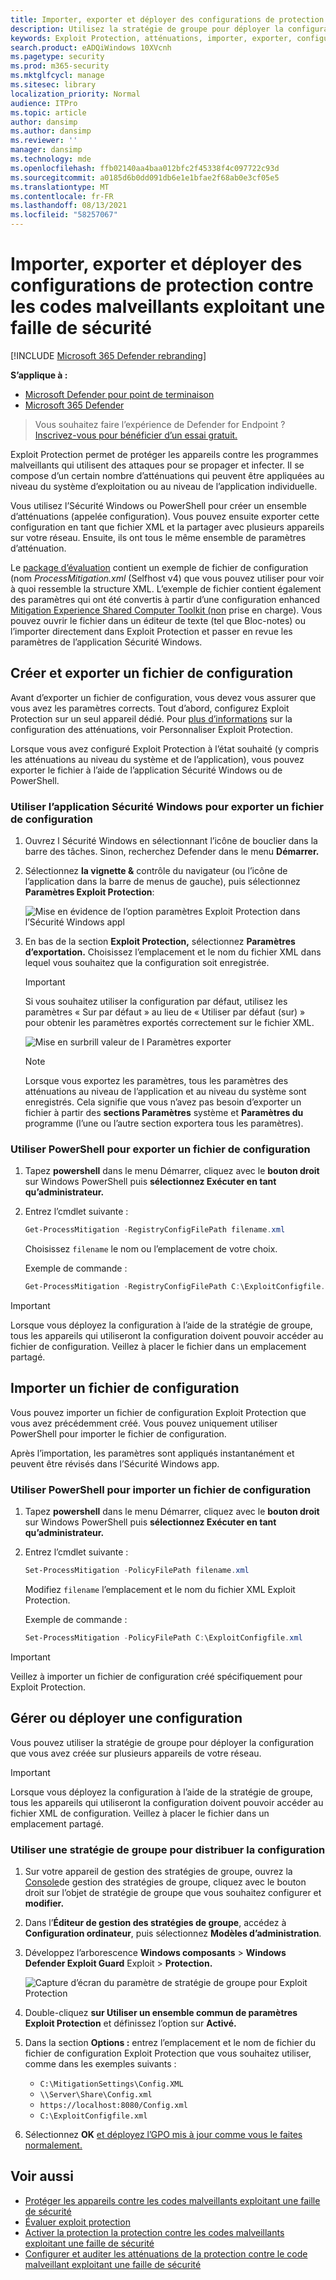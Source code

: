 ```yaml
---
title: Importer, exporter et déployer des configurations de protection contre les codes malveillants exploitant une faille de sécurité
description: Utilisez la stratégie de groupe pour déployer la configuration des atténuations.
keywords: Exploit Protection, atténuations, importer, exporter, configurer, convertir, conversion, déployer, installer
search.product: eADQiWindows 10XVcnh
ms.pagetype: security
ms.prod: m365-security
ms.mktglfcycl: manage
ms.sitesec: library
localization_priority: Normal
audience: ITPro
ms.topic: article
author: dansimp
ms.author: dansimp
ms.reviewer: ''
manager: dansimp
ms.technology: mde
ms.openlocfilehash: ffb02140aa4baa012bfc2f45338f4c097722c93d
ms.sourcegitcommit: a0185d6b0dd091db6e1e1bfae2f68ab0e3cf05e5
ms.translationtype: MT
ms.contentlocale: fr-FR
ms.lasthandoff: 08/13/2021
ms.locfileid: "58257067"
---
```

# <a name="import-export-and-deploy-exploit-protection-configurations"></a>Importer, exporter et déployer des configurations de protection contre les codes malveillants exploitant une faille de sécurité

[!INCLUDE [Microsoft 365 Defender rebranding](../../includes/microsoft-defender.md)]


**S’applique à :**
- [Microsoft Defender pour point de terminaison](https://go.microsoft.com/fwlink/p/?linkid=2154037)
- [Microsoft 365 Defender](https://go.microsoft.com/fwlink/?linkid=2118804)

> Vous souhaitez faire l’expérience de Defender for Endpoint ? [Inscrivez-vous pour bénéficier d’un essai gratuit.](https://signup.microsoft.com/create-account/signup?products=7f379fee-c4f9-4278-b0a1-e4c8c2fcdf7e&ru=https://aka.ms/MDEp2OpenTrial?ocid=docs-wdatp-exposedapis-abovefoldlink)

Exploit Protection permet de protéger les appareils contre les programmes malveillants qui utilisent des attaques pour se propager et infecter. Il se compose d’un certain nombre d’atténuations qui peuvent être appliquées au niveau du système d’exploitation ou au niveau de l’application individuelle.

Vous utilisez l’Sécurité Windows ou PowerShell pour créer un ensemble d’atténuations (appelée configuration). Vous pouvez ensuite exporter cette configuration en tant que fichier XML et la partager avec plusieurs appareils sur votre réseau. Ensuite, ils ont tous le même ensemble de paramètres d’atténuation.

Le [package d’évaluation](https://demo.wd.microsoft.com/Page/EP) contient un exemple de fichier de configuration (nom *ProcessMitigation.xml* (Selfhost v4) que vous pouvez utiliser pour voir à quoi ressemble la structure XML. L’exemple de fichier contient également des paramètres qui ont été convertis à partir d’une configuration enhanced [Mitigation Experience Shared Computer Toolkit (non](https://support.microsoft.com/help/2458544/the-enhanced-mitigation-experience-toolkit) prise en charge). Vous pouvez ouvrir le fichier dans un éditeur de texte (tel que Bloc-notes) ou l’importer directement dans Exploit Protection et passer en revue les paramètres de l’application Sécurité Windows.

## <a name="create-and-export-a-configuration-file"></a>Créer et exporter un fichier de configuration

Avant d’exporter un fichier de configuration, vous devez vous assurer que vous avez les paramètres corrects. Tout d’abord, configurez Exploit Protection sur un seul appareil dédié. Pour [plus d’informations](customize-exploit-protection.md) sur la configuration des atténuations, voir Personnaliser Exploit Protection.

Lorsque vous avez configuré Exploit Protection à l’état souhaité (y compris les atténuations au niveau du système et de l’application), vous pouvez exporter le fichier à l’aide de l’application Sécurité Windows ou de PowerShell.

### <a name="use-the-windows-security-app-to-export-a-configuration-file"></a>Utiliser l’application Sécurité Windows pour exporter un fichier de configuration

1. Ouvrez l Sécurité Windows en sélectionnant l’icône de bouclier dans la barre des tâches. Sinon, recherchez Defender dans le menu **Démarrer.**

2. Sélectionnez **la vignette &** contrôle du navigateur (ou l’icône de l’application dans la barre de menus de gauche), puis sélectionnez **Paramètres Exploit Protection**:

    ![Mise en évidence de l’option paramètres Exploit Protection dans l’Sécurité Windows appl](../../media/wdsc-exp-prot.png)

3. En bas de la section **Exploit Protection,** sélectionnez **Paramètres d’exportation.** Choisissez l’emplacement et le nom du fichier XML dans lequel vous souhaitez que la configuration soit enregistrée.

    > [!IMPORTANT]
    > Si vous souhaitez utiliser la configuration par défaut, utilisez les paramètres « Sur par défaut » au lieu de « Utiliser par défaut (sur) » pour obtenir les paramètres exportés correctement sur le fichier XML.

    ![Mise en surbrill valeur de l Paramètres exporter](../../media/wdsc-exp-prot-export.png)

    > [!NOTE]
    > Lorsque vous exportez les paramètres, tous les paramètres des atténuations au niveau de l’application et au niveau du système sont enregistrés. Cela signifie que vous n’avez pas besoin d’exporter un fichier à partir des **sections Paramètres** système et **Paramètres du** programme (l’une ou l’autre section exportera tous les paramètres).

### <a name="use-powershell-to-export-a-configuration-file"></a>Utiliser PowerShell pour exporter un fichier de configuration

1. Tapez **powershell** dans le menu Démarrer, cliquez avec le **bouton droit** sur Windows PowerShell puis **sélectionnez Exécuter en tant qu’administrateur.**
2. Entrez l’cmdlet suivante :

    ```PowerShell
    Get-ProcessMitigation -RegistryConfigFilePath filename.xml
    ```

    Choisissez `filename` le nom ou l’emplacement de votre choix.

    Exemple de commande :

    ```powershell
    Get-ProcessMitigation -RegistryConfigFilePath C:\ExploitConfigfile.xml
    ```

> [!IMPORTANT]
> Lorsque vous déployez la configuration à l’aide de la stratégie de groupe, tous les appareils qui utiliseront la configuration doivent pouvoir accéder au fichier de configuration. Veillez à placer le fichier dans un emplacement partagé.

## <a name="import-a-configuration-file"></a>Importer un fichier de configuration

Vous pouvez importer un fichier de configuration Exploit Protection que vous avez précédemment créé. Vous pouvez uniquement utiliser PowerShell pour importer le fichier de configuration.

Après l’importation, les paramètres sont appliqués instantanément et peuvent être révisés dans l’Sécurité Windows app.

### <a name="use-powershell-to-import-a-configuration-file"></a>Utiliser PowerShell pour importer un fichier de configuration

1. Tapez **powershell** dans le menu Démarrer, cliquez avec le **bouton droit** sur Windows PowerShell puis **sélectionnez Exécuter en tant qu’administrateur.**
2. Entrez l’cmdlet suivante :

    ```PowerShell
    Set-ProcessMitigation -PolicyFilePath filename.xml
    ```

    Modifiez `filename` l’emplacement et le nom du fichier XML Exploit Protection.

    Exemple de commande :

    ```powershell
    Set-ProcessMitigation -PolicyFilePath C:\ExploitConfigfile.xml
    ```

> [!IMPORTANT]
> Veillez à importer un fichier de configuration créé spécifiquement pour Exploit Protection.

## <a name="manage-or-deploy-a-configuration"></a>Gérer ou déployer une configuration

Vous pouvez utiliser la stratégie de groupe pour déployer la configuration que vous avez créée sur plusieurs appareils de votre réseau.

> [!IMPORTANT]
> Lorsque vous déployez la configuration à l’aide de la stratégie de groupe, tous les appareils qui utiliseront la configuration doivent pouvoir accéder au fichier XML de configuration. Veillez à placer le fichier dans un emplacement partagé.

### <a name="use-group-policy-to-distribute-the-configuration"></a>Utiliser une stratégie de groupe pour distribuer la configuration

1. Sur votre appareil de gestion des stratégies de groupe, ouvrez la [Console](/previous-versions/windows/desktop/gpmc/group-policy-management-console-portal)de gestion des stratégies de groupe, cliquez avec le bouton droit sur l’objet de stratégie de groupe que vous souhaitez configurer et **modifier.**

2. Dans l’**Éditeur de gestion des stratégies de groupe**, accédez à **Configuration ordinateur**, puis sélectionnez **Modèles d’administration**.

3. Développez l’arborescence **Windows composants**  >  **Windows Defender Exploit Guard** Exploit  >  **Protection.**

    ![Capture d’écran du paramètre de stratégie de groupe pour Exploit Protection](../../media/exp-prot-gp.png)

4. Double-cliquez **sur Utiliser un ensemble commun de paramètres Exploit Protection** et définissez l’option sur **Activé.**

5. Dans la section **Options :** entrez l’emplacement et le nom de fichier du fichier de configuration Exploit Protection que vous souhaitez utiliser, comme dans les exemples suivants :

    - `C:\MitigationSettings\Config.XML`
    - `\\Server\Share\Config.xml`
    - `https://localhost:8080/Config.xml`
    - `C:\ExploitConfigfile.xml`

6. Sélectionnez **OK** [et déployez l’GPO mis à jour comme vous le faites normalement.](/windows/win32/srvnodes/group-policy)

## <a name="see-also"></a>Voir aussi

- [Protéger les appareils contre les codes malveillants exploitant une faille de sécurité](exploit-protection.md)
- [Évaluer exploit protection](evaluate-exploit-protection.md)
- [Activer la protection la protection contre les codes malveillants exploitant une faille de sécurité](enable-exploit-protection.md)
- [Configurer et auditer les atténuations de la protection contre le code malveillant exploitant une faille de sécurité](customize-exploit-protection.md)

